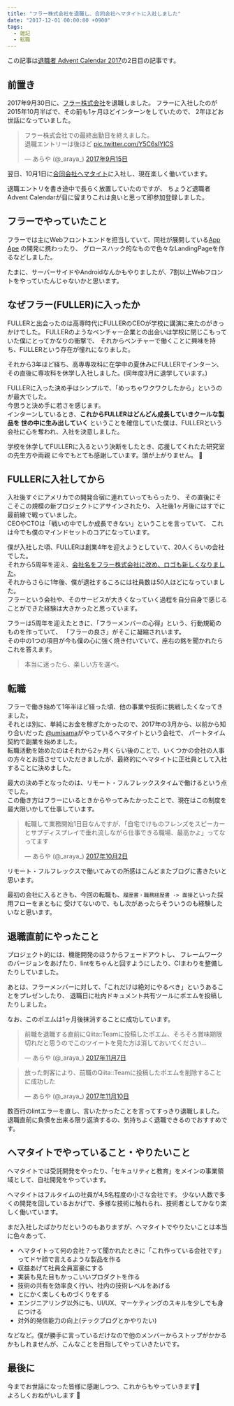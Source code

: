 ```yaml
---
title: "フラー株式会社を退職し、合同会社ヘマタイトに入社しました"
date: "2017-12-01 00:00:00 +0900"
tags:
  - 雑記
  - 転職
---
```


この記事は[退職者 Advent Calendar 2017](https://adventar.org/calendars/2158)の2日目の記事です。

## 前置き

2017年9月30日に、[フラー株式会社](https://fuller-inc.com)を退職しました。
フラーに入社したのが2015年10月半ばで、その前も1ヶ月ほどインターンをしていたので、
2年ほどお世話になっていました。

<blockquote class="twitter-tweet" data-lang="ja"><p lang="ja" dir="ltr">フラー株式会社での最終出勤日を終えました。<br>退職エントリーは後ほど <a href="https://t.co/Y5C6slYICS">pic.twitter.com/Y5C6slYICS</a></p>&mdash; あらや (@_araya_) <a href="https://twitter.com/_araya_/status/908626234342465537?ref_src=twsrc%5Etfw">2017年9月15日</a></blockquote>
<script async src="https://platform.twitter.com/widgets.js" charset="utf-8"></script>

翌日、10月1日に[合同会社ヘマタイト](https://fe2o3.jp)に入社し、現在楽しく働いています。

退職エントリを書き途中で長らく放置していたのですが、
ちょうど退職者 Advent Calendarが目に留まりこれは良いと思って即参加登録しました。

## フラーでやっていたこと
フラーでは主にWebフロントエンドを担当していて、同社が展開している[App Ape](https://appa.pe/)
の開発に携わったり、
グロースハック的なもので色々なLandingPageを作るなどしました。

たまに、サーバーサイドやAndroidなんかもやりましたが、7割以上Webフロントをやっていたんじゃないかと思います。

## なぜフラー(FULLER)に入ったか
FULLERと出会ったのは高専時代にFULLERのCEOが学校に講演に来たのがきっかけでした。
FULLERのようなベンチャー企業との出会いは学校に閉じこもっていた僕にとってかなりの衝撃で、
それからベンチャーで働くことに興味を持ち、FULLERという存在が憧れになりました。

それから3年ほど経ち、高専専攻科に在学中の夏休みにFULLERでインターン、
その直後に専攻科を休学し入社しました。(同年度3月に退学しています。)

FULLERに入った決め手はシンプルで、「めっちゃワクワクしたから」というのが最大でした。<br>
今思うと決め手に若さを感じます。<br>
インターンしているとき、**これからFULLERはどんどん成長していきクールな製品を
世の中に生み出していく** ということを確信していた僕は、FULLERという会社に心を奪われ、入社を決意しました。

学校を休学してFULLERに入るという決断をしたとき、応援してくれたた研究室の先生方や両親
に今でもとても感謝しています。頭が上がりません。  🙇

## FULLERに入社してから
入社後すぐにアメリカでの開発合宿に連れていってもらったり、
その直後にそこそこの規模の新プロジェクトにアサインされたり、
入社後1ヶ月後にはすでに最前線で戦っていました。<br>
CEOやCTOは「戦いの中でしか成長できない」ということを言っていて、
これは今でも僕のマインドセットのコアになっています。

僕が入社した頃、FULLERは創業4年を迎えようとしていて、20人くらいの会社でした。<br>
それから5周年を迎え、[会社名をフラー株式会社に改め、ロゴも新しくなりました](https://5th.fuller-inc.com/)。<br>
それからさらに1年後、僕が退社するころには社員数は50人ほどになっていました。<br>
フラーという会社や、そのサービスが大きくなっていく過程を自分自身で感じることができた経験は大きかったと思っています。

フラーは5周年を迎えたときに、「フラーメンバーの心得」という、行動規範のものを作っていて、
「フラーの良さ」がそこに凝縮されいます。<br>
その中の1つの項目が今も僕の心に強く焼き付いていて、座右の銘を聞かれたらこれを答えます。

> 本当に迷ったら、楽しい方を選べ。


## 転職
フラーで働き始めて1年半ほど経った頃、他の事業や技術に挑戦したくなってきました。<br>
それとは別に、単純にお金を稼ぎたかったので、2017年の3月から、以前から知り合いだった
[@umisama](https://twitter.com/umisama)がやっているヘマタイトという会社で、
パートタイム契約で副業を始めました。<br>
転職活動を始めたのはそれから2ヶ月くらい後のことで、いくつかの会社の人事の方々とお話させていただきましたが、最終的にヘマタイトに正社員として入社することに決めました。

最大の決め手となったのは、リモート・フルフレックスタイムで働けるという点でした。<br>
この働き方はフラーにいるときからやってみたかったことで、現在はこの制度を最大限いかして仕事しています。<br>

<blockquote class="twitter-tweet" data-lang="ja"><p lang="ja" dir="ltr">転職して業務開始1日目なんですが、「自宅でけものフレンズをスピーカーとサブディスプレイで垂れ流しながら仕事できる職場、最高かよ」ってなってます</p>&mdash; あらや (@_araya_) <a href="https://twitter.com/_araya_/status/914720135541178368?ref_src=twsrc%5Etfw">2017年10月2日</a></blockquote>
<script async src="https://platform.twitter.com/widgets.js" charset="utf-8"></script>

リモート・フルフレックスで働いてみての所感はこんどまたブログに書きたいと思います。

最初の会社に入るときも、今回の転職も、`履歴書・職務経歴書 -> 面接`といった採用フローをまともに
受けてないので、もし次があったらそういうのも経験したいなと思います。

## 退職直前にやったこと
プロジェクト的には、機能開発のほうからフェードアウトし、
フレームワークのバージョンをあげたり、lintをちゃんと回すようにしたり、CIまわりを整備したりしていました。

あとは、フラーメンバーに対して、「これだけは絶対にやるべき」というあることをプレゼンしたり、
退職日に社内ドキュメント共有ツールにポエムを投稿したりしました。

なお、このポエムは1ヶ月後抹消することに成功しています。

<blockquote class="twitter-tweet" data-lang="ja"><p lang="ja" dir="ltr">前職を退職する直前にQiita::Teamに投稿したポエム、そろそろ賞味期限切れだと思うのでこのツイートを見た方は消しておいてください...</p>&mdash; あらや (@_araya_) <a href="https://twitter.com/_araya_/status/927929698738245632?ref_src=twsrc%5Etfw">2017年11月7日</a></blockquote>
<script async src="https://platform.twitter.com/widgets.js" charset="utf-8"></script>

<blockquote class="twitter-tweet" data-lang="ja"><p lang="ja" dir="ltr">放った刺客により、前職のQiita::Teamに投稿したポエムを削除することに成功した</p>&mdash; あらや (@_araya_) <a href="https://twitter.com/_araya_/status/928878620357009409?ref_src=twsrc%5Etfw">2017年11月10日</a></blockquote>
<script async src="https://platform.twitter.com/widgets.js" charset="utf-8"></script>

数百行のlintエラーを直し、言いたかったことを言ってすっきり退職しました。<br>
退職直前に負債を出来る限り返済するの、気持ちよく退職できるのでおすすめです。

## ヘマタイトでやっていること・やりたいこと
ヘマタイトでは受託開発をやったり、「セキュリティと教育」をメインの事業領域として、自社開発をやっています。

ヘマタイトはフルタイムの社員が4,5名程度の小さな会社です。
少ない人数で多くの開発を回しているおかげで、多様な技術に触れられ、技術者としてかなり楽しく働いています。

まだ入社したばかりだというのもありますが、ヘマタイトでやりたいことは本当に色々あって、
- ヘマタイトって何の会社？って聞かれたときに「これ作っている会社です」ってドヤ顔で言えるような製品を作る
- 収益あげて社員全員富豪にする
- 実装も見た目もかっこいいプロダクトを作る
- 技術の共有を効率良く行い、社内の技術レベルをあげる
- とにかく楽しくものづくりをする
- エンジニアリング以外にも、UI/UX、マーケティングのスキルを少しでも身につける
- 対外的発信能力の向上(テックブログとかやりたい)

などなど。僕が勝手に言っているだけなので他のメンバーからストップがかかるかもしれませんが、こんなことを目指してやっていきたいです。


## 最後に
今までお世話になった皆様に感謝しつつ、これからもやっていきます💪 <br>
よろしくおねがいします 👏
